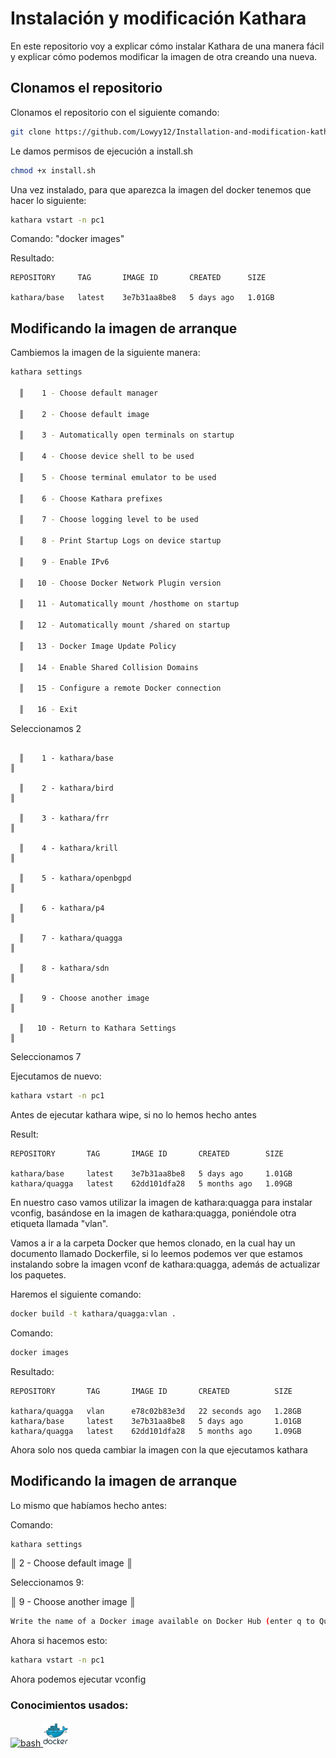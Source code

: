 # Instalación y modificación Kathara
En este repositorio voy a explicar cómo instalar Kathara de una manera fácil y explicar cómo podemos modificar la imagen de otra creando una nueva.

## Clonamos el repositorio

Clonamos el repositorio con el siguiente comando:

````bash
git clone https://github.com/Lowyy12/Installation-and-modification-kathara
````

Le damos permisos de ejecución a install.sh

````bash
chmod +x install.sh
````

Una vez instalado, para que aparezca la imagen del docker tenemos que hacer lo siguiente:

````bash
kathara vstart -n pc1
````
Comando: "docker images"

Resultado:
````
REPOSITORY     TAG       IMAGE ID       CREATED      SIZE

kathara/base   latest    3e7b31aa8be8   5 days ago   1.01GB
````
## Modificando la imagen de arranque
Cambiemos la imagen de la siguiente manera:

````bash
kathara settings

  ║    1 - Choose default manager                                           ║

  ║    2 - Choose default image                                             ║

  ║    3 - Automatically open terminals on startup                          ║

  ║    4 - Choose device shell to be used                                   ║

  ║    5 - Choose terminal emulator to be used                              ║

  ║    6 - Choose Kathara prefixes                                          ║

  ║    7 - Choose logging level to be used                                  ║

  ║    8 - Print Startup Logs on device startup                             ║

  ║    9 - Enable IPv6                                                      ║

  ║   10 - Choose Docker Network Plugin version                             ║

  ║   11 - Automatically mount /hosthome on startup                         ║

  ║   12 - Automatically mount /shared on startup                           ║

  ║   13 - Docker Image Update Policy                                       ║

  ║   14 - Enable Shared Collision Domains                                  ║

  ║   15 - Configure a remote Docker connection                             ║

  ║   16 - Exit                                                             ║
````

Seleccionamos 2
````

  ║    1 - kathara/base                                                     ║

  ║    2 - kathara/bird                                                     ║

  ║    3 - kathara/frr                                                      ║

  ║    4 - kathara/krill                                                    ║

  ║    5 - kathara/openbgpd                                                 ║

  ║    6 - kathara/p4                                                       ║

  ║    7 - kathara/quagga                                                   ║

  ║    8 - kathara/sdn                                                      ║

  ║    9 - Choose another image                                             ║

  ║   10 - Return to Kathara Settings                                       ║
````

Seleccionamos 7

Ejecutamos de nuevo:

````bash
kathara vstart -n pc1
````

Antes de ejecutar kathara wipe, si no lo hemos hecho antes

Result:
````
REPOSITORY       TAG       IMAGE ID       CREATED        SIZE

kathara/base     latest    3e7b31aa8be8   5 days ago     1.01GB
kathara/quagga   latest    62dd101dfa28   5 months ago   1.09GB
````
En nuestro caso vamos
utilizar la imagen de kathara:quagga para instalar vconfig, basándose en la imagen de kathara:quagga,
poniéndole otra etiqueta llamada "vlan".

Vamos a ir a la carpeta Docker que hemos clonado, en la cual hay un documento llamado Dockerfile, si lo leemos podemos ver que estamos instalando sobre la imagen vconf de kathara:quagga, además de actualizar los paquetes.

Haremos el siguiente comando:

````bash
docker build -t kathara/quagga:vlan .
````

Comando:
````bash
docker images
````
Resultado:
````
REPOSITORY       TAG       IMAGE ID       CREATED          SIZE

kathara/quagga   vlan      e78c02b83e3d   22 seconds ago   1.28GB
kathara/base     latest    3e7b31aa8be8   5 days ago       1.01GB
kathara/quagga   latest    62dd101dfa28   5 months ago     1.09GB
````
Ahora solo nos queda cambiar la imagen con la que ejecutamos kathara

## Modificando la imagen de arranque

Lo mismo que habíamos hecho antes:

Comando:
````bash
kathara settings
````
║    2 - Choose default image                                             ║

Seleccionamos 9:

║    9 - Choose another image                                             ║

````bash
Write the name of a Docker image available on Docker Hub (enter q to Quit): kathara/quagga:vlan
````
Ahora si hacemos esto:
````bash
kathara vstart -n pc1
````
Ahora podemos ejecutar vconfig

### Conocimientos usados:

<a href="https://www.gnu.org/software/bash/" target="_blank" rel="noreferrer"> <img src="https://www.vectorlogo.zone/logos/gnu_bash/gnu_bash-icon.svg" alt="bash" width="40" height="40"/> </a>
<a href="https://www.docker.com/" target="_blank" rel="noreferrer"> <img src="https://raw.githubusercontent.com/devicons/devicon/master/icons/docker/docker-original-wordmark.svg" alt="docker" width="40" height="40"/> </a>
